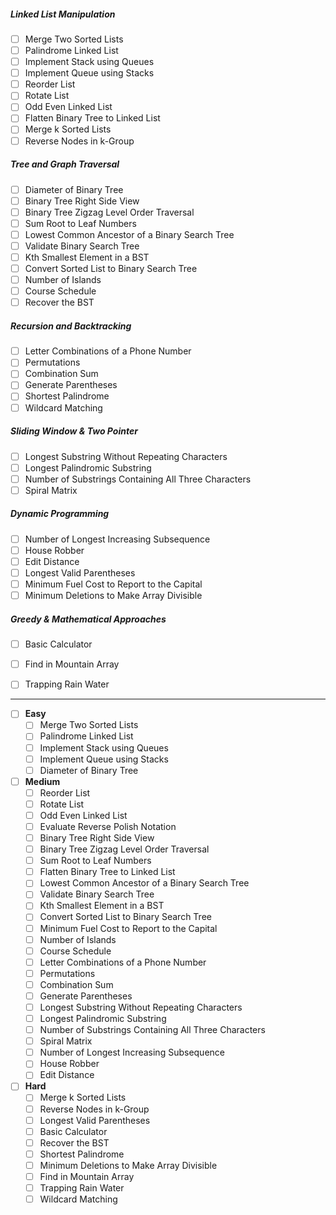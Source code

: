 ##### Linked List Manipulation
- [ ] Merge Two Sorted Lists  
- [ ] Palindrome Linked List  
- [ ] Implement Stack using Queues  
- [ ] Implement Queue using Stacks  
- [ ] Reorder List  
- [ ] Rotate List  
- [ ] Odd Even Linked List  
- [ ] Flatten Binary Tree to Linked List  
- [ ] Merge k Sorted Lists  
- [ ] Reverse Nodes in k-Group  

##### Tree and Graph Traversal
- [ ] Diameter of Binary Tree  
- [ ] Binary Tree Right Side View  
- [ ] Binary Tree Zigzag Level Order Traversal  
- [ ] Sum Root to Leaf Numbers  
- [ ] Lowest Common Ancestor of a Binary Search Tree  
- [ ] Validate Binary Search Tree  
- [ ] Kth Smallest Element in a BST  
- [ ] Convert Sorted List to Binary Search Tree  
- [ ] Number of Islands  
- [ ] Course Schedule  
- [ ] Recover the BST  

##### Recursion and Backtracking
- [ ] Letter Combinations of a Phone Number  
- [ ] Permutations  
- [ ] Combination Sum  
- [ ] Generate Parentheses  
- [ ] Shortest Palindrome  
- [ ] Wildcard Matching  

##### Sliding Window & Two Pointer
- [ ] Longest Substring Without Repeating Characters  
- [ ] Longest Palindromic Substring  
- [ ] Number of Substrings Containing All Three Characters  
- [ ] Spiral Matrix  

##### Dynamic Programming
- [ ] Number of Longest Increasing Subsequence  
- [ ] House Robber  
- [ ] Edit Distance  
- [ ] Longest Valid Parentheses  
- [ ] Minimum Fuel Cost to Report to the Capital  
- [ ] Minimum Deletions to Make Array Divisible  

##### Greedy & Mathematical Approaches
- [ ] Basic Calculator  
- [ ] Find in Mountain Array  
- [ ] Trapping Rain Water  




---

- [ ] **Easy**
    - [ ] Merge Two Sorted Lists
    - [ ] Palindrome Linked List
    - [ ] Implement Stack using Queues
    - [ ] Implement Queue using Stacks
    - [ ] Diameter of Binary Tree

- [ ] **Medium**
    - [ ] Reorder List
    - [ ] Rotate List
    - [ ] Odd Even Linked List
    - [ ] Evaluate Reverse Polish Notation
    - [ ] Binary Tree Right Side View
    - [ ] Binary Tree Zigzag Level Order Traversal
    - [ ] Sum Root to Leaf Numbers
    - [ ] Flatten Binary Tree to Linked List
    - [ ] Lowest Common Ancestor of a Binary Search Tree
    - [ ] Validate Binary Search Tree
    - [ ] Kth Smallest Element in a BST
    - [ ] Convert Sorted List to Binary Search Tree
    - [ ] Minimum Fuel Cost to Report to the Capital
    - [ ] Number of Islands
    - [ ] Course Schedule
    - [ ] Letter Combinations of a Phone Number
    - [ ] Permutations
    - [ ] Combination Sum
    - [ ] Generate Parentheses
    - [ ] Longest Substring Without Repeating Characters
    - [ ] Longest Palindromic Substring
    - [ ] Number of Substrings Containing All Three Characters
    - [ ] Spiral Matrix
    - [ ] Number of Longest Increasing Subsequence
    - [ ] House Robber
    - [ ] Edit Distance

- [ ] **Hard**
    - [ ] Merge k Sorted Lists
    - [ ] Reverse Nodes in k-Group
    - [ ] Longest Valid Parentheses
    - [ ] Basic Calculator
    - [ ] Recover the BST
    - [ ] Shortest Palindrome
    - [ ] Minimum Deletions to Make Array Divisible
    - [ ] Find in Mountain Array
    - [ ] Trapping Rain Water
    - [ ] Wildcard Matching
